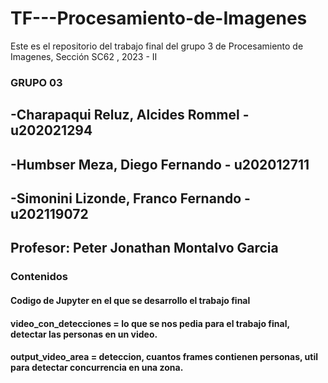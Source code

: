 # TF---Procesamiento-de-Imagenes
Este es el repositorio del trabajo final del grupo 3 de Procesamiento de Imagenes, Sección SC62 , 2023 - II

### GRUPO 03

## -Charapaqui Reluz, Alcides Rommel - u202021294
## -Humbser Meza, Diego Fernando - u202012711
## -Simonini Lizonde, Franco Fernando - u202119072

## Profesor: Peter Jonathan Montalvo Garcia

### Contenidos

#### Codigo de Jupyter en el que se desarrollo el trabajo final
#### video_con_detecciones = lo que se nos pedia para el trabajo final, detectar las personas en un video.
#### output_video_area = deteccion, cuantos frames contienen personas, util para detectar concurrencia en una zona.
